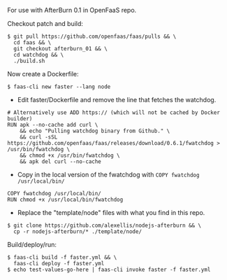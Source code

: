 For use with AfterBurn 0.1 in OpenFaaS repo.

Checkout patch and build:

```
$ git pull https://github.com/openfaas/faas/pulls && \
  cd faas && \
  git checkout afterburn_01 && \
  cd watchdog && \
  ./build.sh
```

Now create a Dockerfile:

```
$ faas-cli new faster --lang node
```

* Edit faster/Dockerfile and remove the line that fetches the watchdog.

```
# Alternatively use ADD https:// (which will not be cached by Docker builder)
RUN apk --no-cache add curl \ 
    && echo "Pulling watchdog binary from Github." \
    && curl -sSL https://github.com/openfaas/faas/releases/download/0.6.1/fwatchdog > /usr/bin/fwatchdog \
    && chmod +x /usr/bin/fwatchdog \
    && apk del curl --no-cache
```

* Copy in the local version of the fwatchdog with `COPY fwatchdog /usr/local/bin/`

```
COPY fwatchdog /usr/local/bin/
RUN chmod +x /usr/local/bin/fwatchdog
```

* Replace the "template/node" files with what you find in this repo.

```
$ git clone https://github.com/alexellis/nodejs-afterburn && \
  cp -r nodejs-afterburn/* ./template/node/
```

Build/deploy/run:

```
$ faas-cli build -f faster.yml && \
  faas-cli deploy -f faster.yml
$ echo test-values-go-here | faas-cli invoke faster -f faster.yml
```
